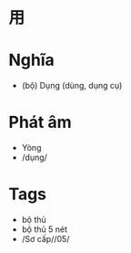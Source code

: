 # 用

# Nghĩa
* (bộ) Dụng (dùng, dụng cụ)

# Phát âm
* Yòng
*  /dụng/

# Tags
* bộ thủ
*  bộ thủ 5 nét
*  /Sơ cấp//05/

